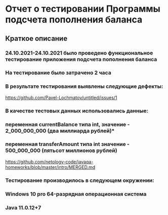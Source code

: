 # Отчет о тестировании Программы подсчета пополнения баланса

## Краткое описание

### 24.10.2021-24.10.2021 было проведено функциональное тестирование приложения подсчета пополнения баланса

### На тестирование было затрачено 2 часа

### В результате тестирования выявлены следующие дефекты:
https://github.com/Pavel-Lochmatov/untitled/issues/1
### В качестве тестовых данных использовались данные:

### переменная currentBalance типа int, значение - 2_000_000_000 (два миллиарда рублей)*
### переменная transferAmount типа int значение - 500_000_000 (пятьсот миллионов рублей)
https://github.com/netology-code/javaqa-homeworks/blob/master/intro/MERGED.md
### Тестирование производилось в следующем окружении:
### Windows 10 pro 64-разрядная операционная система
### Java 11.0.12+7
